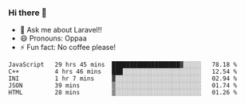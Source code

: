 ### Hi there 👋

<!--
**reubenwedson/reubenwedson** is a ✨ _special_ ✨ repository because its `README.md` (this file) appears on your GitHub profile.
Here are some ideas to get you started:
- 📫 How to reach me: 
- 🔭 I’m currently working on awesome talent app
- 🌱 I’m currently learning extreme Vue js technical stuffs
- 👯 I’m looking to collaborate on start ups challenges
- 🤔 I’m looking for help with time
-->
- 💬 Ask me about Laravel!!
- 😄 Pronouns: Oppaa
- ⚡ Fun fact: No coffee please!

<!--START_SECTION:waka-->
```text
JavaScript   29 hrs 45 mins  ███████████████████▓░░░░░   78.18 % 
C++          4 hrs 46 mins   ███░░░░░░░░░░░░░░░░░░░░░░   12.54 % 
INI          1 hr 7 mins     ▓░░░░░░░░░░░░░░░░░░░░░░░░   02.94 % 
JSON         39 mins         ▒░░░░░░░░░░░░░░░░░░░░░░░░   01.74 % 
HTML         28 mins         ▒░░░░░░░░░░░░░░░░░░░░░░░░   01.26 % 
```
<!--END_SECTION:waka-->
